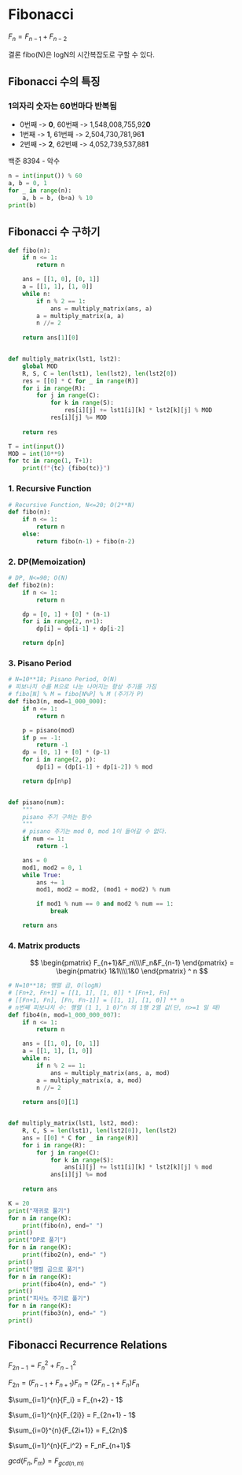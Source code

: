 # Fibonacci

$F_{n} = F_{n-1} + F_{n-2}$

결론 fibo(N)은 logN의 시간복잡도로 구할 수 있다.

## Fibonacci 수의 특징

### 1의자리 숫자는 60번마다 반복됨

- 0번째 -> **0**, 60번째 -> 1,548,008,755,92**0**
- 1번째 -> **1**, 61번째 -> 2,504,730,781,96**1**
- 2번째 -> **2**, 62번째 -> 4,052,739,537,88**1**

백준 8394 - 악수

```python
n = int(input()) % 60
a, b = 0, 1
for _ in range(n):
    a, b = b, (b+a) % 10
print(b)

```

## Fibonacci 수 구하기

```python
def fibo(n):
    if n <= 1:
        return n

    ans = [[1, 0], [0, 1]]
    a = [[1, 1], [1, 0]]
    while n:
        if n % 2 == 1:
            ans = multiply_matrix(ans, a)
        a = multiply_matrix(a, a)
        n //= 2
    
    return ans[1][0]


def multiply_matrix(lst1, lst2):
    global MOD
    R, S, C = len(lst1), len(lst2), len(lst2[0])
    res = [[0] * C for _ in range(R)]
    for i in range(R):
        for j in range(C):
            for k in range(S):
                res[i][j] += lst1[i][k] * lst2[k][j] % MOD
            res[i][j] %= MOD
    
    return res

T = int(input())
MOD = int(10**9)
for tc in range(1, T+1):
    print(f"{tc} {fibo(tc)}")

```

### 1. Recursive Function

```python
# Recursive Function, N<=20; O(2**N)
def fibo(n):
    if n <= 1:
        return n
    else:
        return fibo(n-1) + fibo(n-2)

```

### 2. DP(Memoization)

```python
# DP, N<=90; O(N)
def fibo2(n):
    if n <= 1:
        return n

    dp = [0, 1] + [0] * (n-1)
    for i in range(2, n+1):
        dp[i] = dp[i-1] + dp[i-2]

    return dp[n]

```

### 3. Pisano Period

```python
# N=10**18; Pisano Period, O(N)
# 피보나치 수를 M으로 나눈 나머지는 항상 주기를 가짐
# fibo[N] % M = fibo[N%P] % M (주기가 P)
def fibo3(n, mod=1_000_000):
    if n <= 1:
        return n

    p = pisano(mod)
    if p == -1:
        return -1
    dp = [0, 1] + [0] * (p-1)
    for i in range(2, p):
        dp[i] = (dp[i-1] + dp[i-2]) % mod

    return dp[n%p]


def pisano(num):
    """
    pisano 주기 구하는 함수
    """
    # pisano 주기는 mod 0, mod 1이 들어갈 수 없다.
    if num <= 1:
        return -1

    ans = 0
    mod1, mod2 = 0, 1
    while True:
        ans += 1
        mod1, mod2 = mod2, (mod1 + mod2) % num

        if mod1 % num == 0 and mod2 % num == 1:
            break

    return ans

```

### 4. Matrix products

$$
\begin{pmatrix} F_{n+1}&F_n\\\\F_n&F_{n-1} \end{pmatrix} = \begin{pmatrix} 1&1\\\\1&0 \end{pmatrix} ^ n
$$

```python
# N=10**18; 행렬 곱, O(logN)
# [Fn+2, Fn+1] = [[1, 1], [1, 0]] * [Fn+1, Fn]
# [[Fn+1, Fn], [Fn, Fn-1]] = [[1, 1], [1, 0]] ** n
# n번째 피보나치 수: 행렬 (1 1, 1 0)^n 의 1행 2열 값(단, n>=1 일 때)
def fibo4(n, mod=1_000_000_007):
    if n <= 1:
        return n

    ans = [[1, 0], [0, 1]]
    a = [[1, 1], [1, 0]]
    while n:
        if n % 2 == 1:
            ans = multiply_matrix(ans, a, mod)
        a = multiply_matrix(a, a, mod)
        n //= 2
    
    return ans[0][1]


def multiply_matrix(lst1, lst2, mod):
    R, C, S = len(lst1), len(lst2[0]), len(lst2)
    ans = [[0] * C for _ in range(R)]
    for i in range(R):
        for j in range(C):
            for k in range(S):
                ans[i][j] += lst1[i][k] * lst2[k][j] % mod
            ans[i][j] %= mod
    
    return ans

```

```python
K = 20
print("재귀로 풀기")
for n in range(K):
    print(fibo(n), end=" ")
print()
print("DP로 풀기")
for n in range(K):
    print(fibo2(n), end=" ")
print()
print("행렬 곱으로 풀기")
for n in range(K):
    print(fibo4(n), end=" ")
print()
print("피사노 주기로 풀기")
for n in range(K):
    print(fibo3(n), end=" ")
print()
```

## Fibonacci Recurrence Relations

$F_{2n-1} = F_n^2 + F_{n-1}^2$

$F_{2n} = (F_{n-1} + F_{n+1})F_n = (2F_{n-1} + F_n)F_n$

$\sum_{i=1}^{n}{F_i} = F_{n+2} - 1$

$\sum_{i=1}^{n}{F_{2i}} = F_{2n+1} - 1$

$\sum_{i=0}^{n}{F_{2i+1}} = F_{2n}$

$\sum_{i=1}^{n}{F_i^2} = F_nF_{n+1}$

$gcd(F_n,F_m) = F_{gcd(n,m)}$
